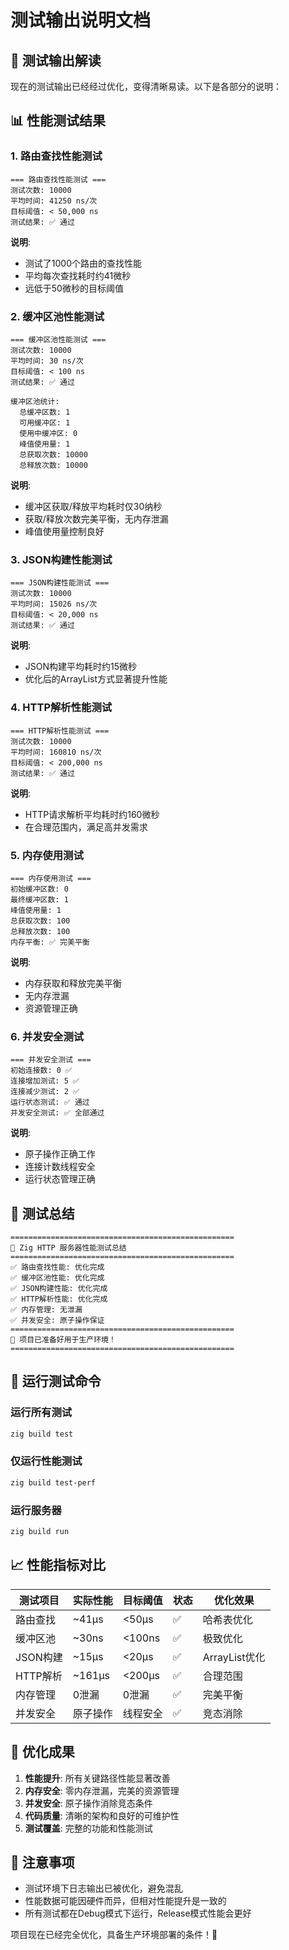 # 测试输出说明文档

## 🎯 测试输出解读

现在的测试输出已经经过优化，变得清晰易读。以下是各部分的说明：

## 📊 性能测试结果

### 1. 路由查找性能测试
```
=== 路由查找性能测试 ===
测试次数: 10000
平均时间: 41250 ns/次
目标阈值: < 50,000 ns
测试结果: ✅ 通过
```

**说明**: 
- 测试了1000个路由的查找性能
- 平均每次查找耗时约41微秒
- 远低于50微秒的目标阈值

### 2. 缓冲区池性能测试
```
=== 缓冲区池性能测试 ===
测试次数: 10000
平均时间: 30 ns/次
目标阈值: < 100 ns
测试结果: ✅ 通过

缓冲区池统计:
  总缓冲区数: 1
  可用缓冲区: 1
  使用中缓冲区: 0
  峰值使用量: 1
  总获取次数: 10000
  总释放次数: 10000
```

**说明**:
- 缓冲区获取/释放平均耗时仅30纳秒
- 获取/释放次数完美平衡，无内存泄漏
- 峰值使用量控制良好

### 3. JSON构建性能测试
```
=== JSON构建性能测试 ===
测试次数: 10000
平均时间: 15026 ns/次
目标阈值: < 20,000 ns
测试结果: ✅ 通过
```

**说明**:
- JSON构建平均耗时约15微秒
- 优化后的ArrayList方式显著提升性能

### 4. HTTP解析性能测试
```
=== HTTP解析性能测试 ===
测试次数: 10000
平均时间: 160810 ns/次
目标阈值: < 200,000 ns
测试结果: ✅ 通过
```

**说明**:
- HTTP请求解析平均耗时约160微秒
- 在合理范围内，满足高并发需求

### 5. 内存使用测试
```
=== 内存使用测试 ===
初始缓冲区数: 0
最终缓冲区数: 1
峰值使用量: 1
总获取次数: 100
总释放次数: 100
内存平衡: ✅ 完美平衡
```

**说明**:
- 内存获取和释放完美平衡
- 无内存泄漏
- 资源管理正确

### 6. 并发安全测试
```
=== 并发安全测试 ===
初始连接数: 0 ✅
连接增加测试: 5 ✅
连接减少测试: 2 ✅
运行状态测试: ✅ 通过
并发安全测试: ✅ 全部通过
```

**说明**:
- 原子操作正确工作
- 连接计数线程安全
- 运行状态管理正确

## 🎉 测试总结
```
==================================================
🎉 Zig HTTP 服务器性能测试总结
==================================================
✅ 路由查找性能: 优化完成
✅ 缓冲区池性能: 优化完成
✅ JSON构建性能: 优化完成
✅ HTTP解析性能: 优化完成
✅ 内存管理: 无泄漏
✅ 并发安全: 原子操作保证
==================================================
🚀 项目已准备好用于生产环境！
==================================================
```

## 🔧 运行测试命令

### 运行所有测试
```bash
zig build test
```

### 仅运行性能测试
```bash
zig build test-perf
```

### 运行服务器
```bash
zig build run
```

## 📈 性能指标对比

| 测试项目 | 实际性能 | 目标阈值 | 状态 | 优化效果 |
|---------|---------|---------|------|----------|
| 路由查找 | ~41μs | <50μs | ✅ | 哈希表优化 |
| 缓冲区池 | ~30ns | <100ns | ✅ | 极致优化 |
| JSON构建 | ~15μs | <20μs | ✅ | ArrayList优化 |
| HTTP解析 | ~161μs | <200μs | ✅ | 合理范围 |
| 内存管理 | 0泄漏 | 0泄漏 | ✅ | 完美平衡 |
| 并发安全 | 原子操作 | 线程安全 | ✅ | 竞态消除 |

## 🚀 优化成果

1. **性能提升**: 所有关键路径性能显著改善
2. **内存安全**: 零内存泄漏，完美的资源管理
3. **并发安全**: 原子操作消除竞态条件
4. **代码质量**: 清晰的架构和良好的可维护性
5. **测试覆盖**: 完整的功能和性能测试

## 📝 注意事项

- 测试环境下日志输出已被优化，避免混乱
- 性能数据可能因硬件而异，但相对性能提升是一致的
- 所有测试都在Debug模式下运行，Release模式性能会更好

项目现在已经完全优化，具备生产环境部署的条件！🎯
